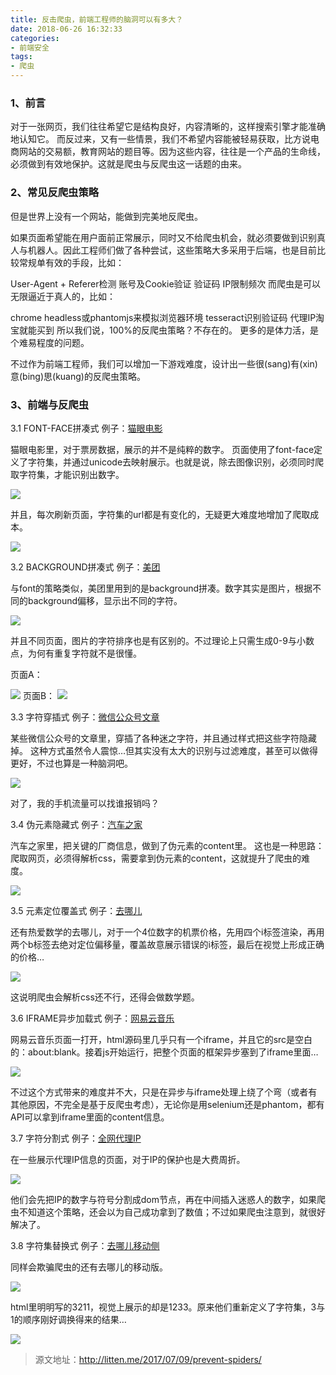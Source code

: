 ```yaml
---
title: 反击爬虫，前端工程师的脑洞可以有多大？
date: 2018-06-26 16:32:33
categories:
- 前端安全
tags:
- 爬虫 
---
```

### 1、前言
对于一张网页，我们往往希望它是结构良好，内容清晰的，这样搜索引擎才能准确地认知它。
而反过来，又有一些情景，我们不希望内容能被轻易获取，比方说电商网站的交易额，教育网站的题目等。因为这些内容，往往是一个产品的生命线，必须做到有效地保护。这就是爬虫与反爬虫这一话题的由来。

### 2、常见反爬虫策略
但是世界上没有一个网站，能做到完美地反爬虫。

如果页面希望能在用户面前正常展示，同时又不给爬虫机会，就必须要做到识别真人与机器人。因此工程师们做了各种尝试，这些策略大多采用于后端，也是目前比较常规单有效的手段，比如：

User-Agent + Referer检测
账号及Cookie验证
验证码
IP限制频次
而爬虫是可以无限逼近于真人的，比如：

chrome headless或phantomjs来模拟浏览器环境
tesseract识别验证码
代理IP淘宝就能买到
所以我们说，100%的反爬虫策略？不存在的。
更多的是体力活，是个难易程度的问题。

不过作为前端工程师，我们可以增加一下游戏难度，设计出一些很(sang)有(xin)意(bing)思(kuang)的反爬虫策略。

### 3、前端与反爬虫
3.1 FONT-FACE拼凑式
例子：[猫眼电影](http://maoyan.com/films/342601)

猫眼电影里，对于票房数据，展示的并不是纯粹的数字。
页面使用了font-face定义了字符集，并通过unicode去映射展示。也就是说，除去图像识别，必须同时爬取字符集，才能识别出数字。

<img src="http://7tszky.com1.z0.glb.clouddn.com/Fr4tKHT39qEwCjjK7QlhWpHWNkvs">

并且，每次刷新页面，字符集的url都是有变化的，无疑更大难度地增加了爬取成本。

<img src="http://7tszky.com1.z0.glb.clouddn.com/FnBGGXcZgJ_PN9CbX5gVz_f5Y579">

3.2 BACKGROUND拼凑式
例子：[美团](http://www.meituan.com/dianying/342601?#content)

与font的策略类似，美团里用到的是background拼凑。数字其实是图片，根据不同的background偏移，显示出不同的字符。

<img src="http://7tszky.com1.z0.glb.clouddn.com/FvAROr33mC0rpTFO46Xtl3j-8HrW">

并且不同页面，图片的字符排序也是有区别的。不过理论上只需生成0-9与小数点，为何有重复字符就不是很懂。

页面A：

<img src="http://7tszky.com1.z0.glb.clouddn.com/Fp_3RGHisGjjKoofp-W7oOx731ry">
页面B：

<img src="http://7tszky.com1.z0.glb.clouddn.com/FiuQ2nSHzD6VoM2L_LDloXUo9ndL">

3.3 字符穿插式
例子：[微信公众号文章](https://mp.weixin.qq.com/s?__biz=MzI0MDYwNjk2OA==&mid=2247484365&idx=4&sn=291a93e8a4ce6e90d3b6ef8b98fe09c4&chksm=e919085ade6e814cc037ecf6a873f22da0e492911a4e539e6f8fdeff022806b4d248c4d54194&scene=4)

某些微信公众号的文章里，穿插了各种迷之字符，并且通过样式把这些字符隐藏掉。
这种方式虽然令人震惊…但其实没有太大的识别与过滤难度，甚至可以做得更好，不过也算是一种脑洞吧。

<img src="http://7tszky.com1.z0.glb.clouddn.com/FoFF_VXDYzM0DyLDjAbOz8ATzH59">

对了，我的手机流量可以找谁报销吗？

3.4 伪元素隐藏式
例子：[汽车之家](https://car.autohome.com.cn/config/series/3170.html)

汽车之家里，把关键的厂商信息，做到了伪元素的content里。
这也是一种思路：爬取网页，必须得解析css，需要拿到伪元素的content，这就提升了爬虫的难度。

<img src="http://7tszky.com1.z0.glb.clouddn.com/FslsPbUtQhM2uE_bK-LZw7NHynl5">

3.5 元素定位覆盖式
例子：[去哪儿](https://flight.qunar.com/site/oneway_list.htm?searchDepartureAirport=%E5%B9%BF%E5%B7%9E&searchArrivalAirport=%E5%8C%97%E4%BA%AC&searchDepartureTime=2018-06-27&searchArrivalTime=2018-06-29&nextNDays=0&startSearch=true&fromCode=CAN&toCode=BJS&from=qunarindex&lowestPrice=null)

还有热爱数学的去哪儿，对于一个4位数字的机票价格，先用四个i标签渲染，再用两个b标签去绝对定位偏移量，覆盖故意展示错误的i标签，最后在视觉上形成正确的价格…

<img src="http://7tszky.com1.z0.glb.clouddn.com/FtZdGFs-53tAYT10GS_ukosJL8CF">

这说明爬虫会解析css还不行，还得会做数学题。

3.6 IFRAME异步加载式
例子：[网易云音乐](https://music.163.com/#/song?id=424477863)

网易云音乐页面一打开，html源码里几乎只有一个iframe，并且它的src是空白的：about:blank。接着js开始运行，把整个页面的框架异步塞到了iframe里面…

<img src="http://7tszky.com1.z0.glb.clouddn.com/FjHp4gqXWu1YeYWVJ1vkMAgRzO-g">

不过这个方式带来的难度并不大，只是在异步与iframe处理上绕了个弯（或者有其他原因，不完全是基于反爬虫考虑），无论你是用selenium还是phantom，都有API可以拿到iframe里面的content信息。

3.7 字符分割式
例子：[全网代理IP](http://www.goubanjia.com/)

在一些展示代理IP信息的页面，对于IP的保护也是大费周折。

<img src="http://7tszky.com1.z0.glb.clouddn.com/FiY93YeoTulfbXWBxfX3nrksVQVV">

他们会先把IP的数字与符号分割成dom节点，再在中间插入迷惑人的数字，如果爬虫不知道这个策略，还会以为自己成功拿到了数值；不过如果爬虫注意到，就很好解决了。

3.8 字符集替换式
例子：[去哪儿移动侧](https://m.flight.qunar.com/ncs/page/flightlist?depCity=%E5%8C%97%E4%BA%AC&arrCity=%E4%B8%8A%E6%B5%B7&goDate=2017-07-05&backDate=&sort=&airLine=&from=)

同样会欺骗爬虫的还有去哪儿的移动版。

<img src="http://7tszky.com1.z0.glb.clouddn.com/Ft3i0NfbT8udcJ-OMIQQvdeU-LTb">

html里明明写的3211，视觉上展示的却是1233。原来他们重新定义了字符集，3与1的顺序刚好调换得来的结果…

<img src="http://7tszky.com1.z0.glb.clouddn.com/FoMbTu14ollkxEO0tSv7F55ZVxMq">

>源文地址：http://litten.me/2017/07/09/prevent-spiders/